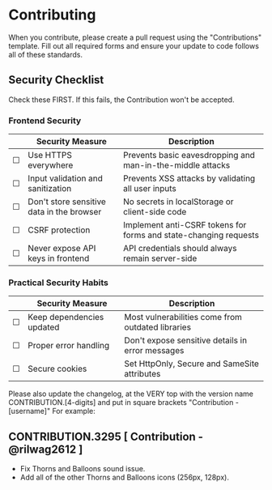 # Contributing

When you contribute, please create a pull request using the "Contributions" template. Fill out all required forms and ensure your update to code follows all of these standards.

## Security Checklist
Check these FIRST. If this fails, the Contribution won't be accepted.

### Frontend Security

| | Security Measure | Description |
|---|-----------------|-------------|
| ☐ | Use HTTPS everywhere | Prevents basic eavesdropping and man-in-the-middle attacks |
| ☐ | Input validation and sanitization | Prevents XSS attacks by validating all user inputs |
| ☐ | Don't store sensitive data in the browser | No secrets in localStorage or client-side code |
| ☐ | CSRF protection | Implement anti-CSRF tokens for forms and state-changing requests |
| ☐ | Never expose API keys in frontend | API credentials should always remain server-side |

### Practical Security Habits

| | Security Measure | Description |
|---|-----------------|-------------|
| ☐ | Keep dependencies updated | Most vulnerabilities come from outdated libraries |
| ☐ | Proper error handling | Don't expose sensitive details in error messages |
| ☐ | Secure cookies | Set HttpOnly, Secure and SameSite attributes |


Please also update the changelog, at the VERY top with the version name CONTRIBUTION.[4-digits] and put in square brackets "Contribution - [username]"
For example:

## CONTRIBUTION.3295 [ Contribution - @rilwag2612 ]
- Fix Thorns and Balloons sound issue.
- Add all of the other Thorns and Balloons icons (256px, 128px).
